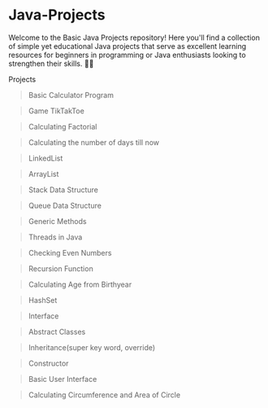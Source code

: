 # Java-Projects

Welcome to the Basic Java Projects repository! Here you'll find a collection of simple yet educational Java projects that serve as excellent learning resources for beginners in programming or Java enthusiasts looking to strengthen their skills. 🌟💡

Projects

> Basic Calculator Program 

> Game TikTakToe

> Calculating Factorial

> Calculating the number of days till now

> LinkedList

> ArrayList

> Stack Data Structure

> Queue Data Structure

> Generic Methods

> Threads in Java

> Checking Even Numbers                        

> Recursion Function

> Calculating Age from Birthyear

> HashSet

> Interface 

> Abstract Classes

> Inheritance(super key word, override)

> Constructor

> Basic User Interface

> Calculating Circumference and Area of Circle



